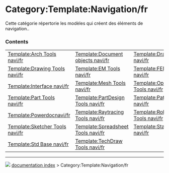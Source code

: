# Category:Template:Navigation/fr
Cette catégorie répertorie les modèles qui créent des éléments de navigation..

### Contents

|     |     |     |
| --- | --- | --- |
| [Template:Arch Tools navi/fr](Template_Arch_Tools_navi/fr.md) | [Template:Document objects navi/fr](Template_Document_objects_navi/fr.md) | [Template:Draft Tools navi/fr](Template_Draft_Tools_navi/fr.md) |
| [Template:Drawing Tools navi/fr](Template_Drawing_Tools_navi/fr.md) | [Template:EM Tools navi/fr](Template_EM_Tools_navi/fr.md) | [Template:FEM Tools navi/fr](Template_FEM_Tools_navi/fr.md) |
| [Template:Interface navi/fr](Template_Interface_navi/fr.md) | [Template:Mesh Tools navi/fr](Template_Mesh_Tools_navi/fr.md) | [Template:OpenSCAD Tools navi/fr](Template_OpenSCAD_Tools_navi/fr.md) |
| [Template:Part Tools navi/fr](Template_Part_Tools_navi/fr.md) | [Template:PartDesign Tools navi/fr](Template_PartDesign_Tools_navi/fr.md) | [Template:Path Tools navi/fr](Template_Path_Tools_navi/fr.md) |
| [Template:Powerdocnavi/fr](Template_Powerdocnavi/fr.md) | [Template:Raytracing Tools navi/fr](Template_Raytracing_Tools_navi/fr.md) | [Template:Robot Tools navi/fr](Template_Robot_Tools_navi/fr.md) |
| [Template:Sketcher Tools navi/fr](Template_Sketcher_Tools_navi/fr.md) | [Template:Spreadsheet Tools navi/fr](Template_Spreadsheet_Tools_navi/fr.md) | [Template:Start Tools navi/fr](Template_Start_Tools_navi/fr.md) |
| [Template:Std Base navi/fr](Template_Std_Base_navi/fr.md) | [Template:TechDraw Tools navi/fr](Template_TechDraw_Tools_navi/fr.md) |



---
![](images/Button_right.svg) [documentation index](../README.md) > Category:Template:Navigation/fr
